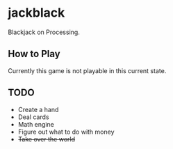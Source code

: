 # jackblack
 Blackjack on Processing.
 
 ## How to Play
 Currently this game is not playable in this current state. 
 
 
 
 ## TODO
 - Create a hand
 - Deal cards
 - Math engine
 - Figure out what to do with money
 - ~~Take over the world~~
